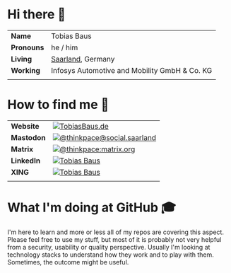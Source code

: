 # Hi there 👋

|  |  |
|---|---|
| **Name** | Tobias Baus |
| **Pronouns** | he / him |
| **Living** | [Saarland](https://en.wikipedia.org/wiki/Saarland), Germany |
| **Working** | Infosys Automotive and Mobility GmbH & Co. KG |
|  |  |

# How to find me 💬

|  |  |
|---|---|
| **Website** | [![TobiasBaus.de](https://img.shields.io/badge/tobiasbaus.de-9cf?style=for-the-badge&logoColor=026466)](https://tobiasbaus.de)|
| **Mastodon** | [![@thinkpace@social.saarland](https://img.shields.io/badge/@thinkpace@social.saarland-9cf?style=for-the-badge&logo=mastodon&logoColor=026466)](https://social.saarland/@thinkpace) |
| **Matrix** | [![@thinkpace:matrix.org](https://img.shields.io/badge/@thinkpace:matrix.org-9cf?style=for-the-badge&logo=matrix&logoColor=026466)](https://matrix.org/) |
| **LinkedIn** | [![Tobias Baus](https://img.shields.io/badge/Tobias_Baus-9cf?style=for-the-badge&logoColor=blue)](https://www.linkedin.com/in/tobiasbaus/) |
| **XING** | [![Tobias Baus](https://img.shields.io/badge/Tobias_Baus-9cf?style=for-the-badge&logo=xing&logoColor=026466)](https://www.xing.com/profile/Tobias_Baus) |
|  |  |

# What I'm doing at GitHub 🎓

I'm here to learn and more or less all of my repos are covering this aspect. Please feel free to use my stuff, but most of it is probably not very helpful from a security, usability or quality perspective. Usually I'm looking at technology stacks to understand how they work and to play with them. Sometimes, the outcome might be useful.
